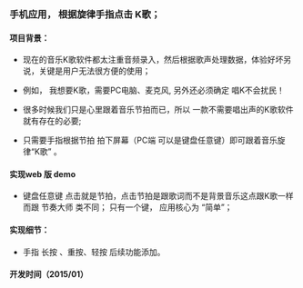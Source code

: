 ### 手机应用， 根据旋律手指点击 K歌；

#### 项目背景：
* 现在的音乐K歌软件都太注重音频录入，然后根据歌声处理数据，体验好坏另说，关键是用户无法很方便的使用；
* 例如， 我想要K歌，需要PC电脑、麦克风, 另外还必须确定 唱K不会扰民！

* 很多时候我们只是心里跟着音乐节拍而已，所以 一款不需要唱出声的K歌软件就有存在的必要;
* 只需要手指根据节拍 拍下屏幕（PC端 可以是键盘任意键）即可跟着音乐旋律“K歌” 。

#### 实现web 版 demo
* 键盘任意键 点击就是节拍，点击节拍是跟歌词而不是背景音乐这点跟K歌一样 而跟 节奏大师 类不同； 只有一个键， 应用核心为 “简单”；
  
#### 实现细节：
* 手指 长按 、重按、轻按 后续功能添加。

#### 开发时间（2015/01）